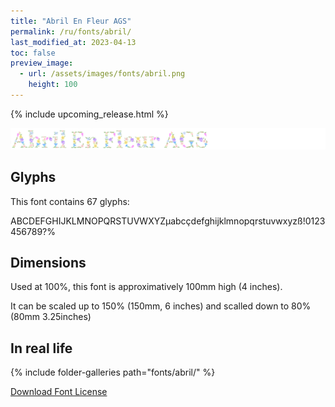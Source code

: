 ```yaml
---
title: "Abril En Fleur AGS"
permalink: /ru/fonts/abril/
last_modified_at: 2023-04-13
toc: false
preview_image:
  - url: /assets/images/fonts/abril.png
    height: 100
---
```


{% include upcoming_release.html %}

![April En Fleur AGS](/assets/images/fonts/abril.png)

## Glyphs

This font contains  67 glyphs:


	
ABCDEFGHIJKLMNOPQRSTUVWXYZµabcçdefghijklmnopqrstuvwxyzß!0123456789?%      



## Dimensions

Used at 100%, this font is approximatively 100mm high (4 inches). 

It can be scaled up to 150%  (150mm, 6 inches) and scalled down to 80% (80mm  3.25inches)


## In real life

{% include folder-galleries path="fonts/abril/" %}



[Download Font License](https://github.com/inkstitch/inkstitch/tree/main/fonts/abril/LICENSE)
